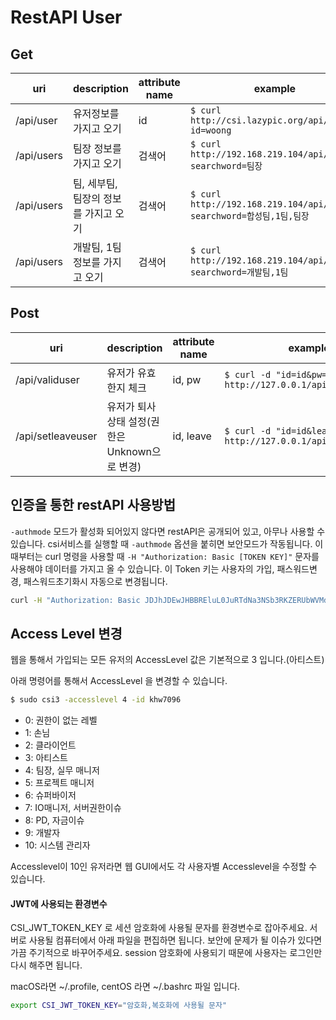 # RestAPI User


## Get
| uri | description | attribute name | example |
| --- | --- | --- | --- |
| /api/user | 유저정보를 가지고 오기 | id | `$ curl http://csi.lazypic.org/api/user?id=woong` |
| /api/users | 팀장 정보를 가지고 오기 | 검색어 | `$ curl http://192.168.219.104/api/users?searchword=팀장` |
| /api/users | 팀, 세부팀, 팀장의 정보를 가지고 오기 | 검색어 | `$ curl http://192.168.219.104/api/users?searchword=합성팀,1팀,팀장` |
| /api/users | 개발팀, 1팀 정보를 가지고 오기 | 검색어 | `$ curl http://192.168.219.104/api/users?searchword=개발팀,1팀` |


## Post

| uri | description | attribute name | example |
| --- | --- | --- | --- |
| /api/validuser | 유저가 유효한지 체크 | id, pw | `$ curl -d "id=id&pw=password" http://127.0.0.1/api/validuser` |
| /api/setleaveuser | 유저가 퇴사 상태 설정(권한은 Unknown으로 변경)| id, leave | `$ curl -d "id=id&leave=true" http://127.0.0.1/api/setleaveuser` |

## 인증을 통한 restAPI 사용방법

`-authmode` 모드가 활성화 되어있지 않다면 restAPI은 공개되어 있고, 아무나 사용할 수 있습니다.
csi서비스를 실행할 때 `-authmode` 옵션을 붙히면 보안모드가 작동됩니다.
이 때부터는 curl 명령을 사용할 때 `-H "Authorization: Basic [TOKEN KEY]"` 문자를 사용해야 데이터를 가지고 올 수 있습니다.
이 Token 키는 사용자의 가입, 패스워드변경, 패스워드초기화시 자동으로 변경됩니다.

```bash
curl -H "Authorization: Basic JDJhJDEwJHBBREluL0JuRTdNa3NSb3RKZERUbWVMd0V6OVB1TndnUGJzd2k0RlBZcmEzQTBSczkueHZH" http://192.168.219.101/api/user?id=khw7096
```

## Access Level 변경
웹을 통해서 가입되는 모든 유저의 AccessLevel 값은 기본적으로 3 입니다.(아티스트)

아래 명령어를 통해서 AccessLevel 을 변경할 수 있습니다.
```bash
$ sudo csi3 -accesslevel 4 -id khw7096
```

- 0: 권한이 없는 레벨
- 1: 손님
- 2: 클라이언트
- 3: 아티스트
- 4: 팀장, 실무 매니저
- 5: 프로젝트 매니저
- 6: 슈퍼바이저
- 7: IO매니저, 서버권한이슈
- 8: PD, 자금이슈
- 9: 개발자
- 10: 시스템 관리자

Accesslevel이 10인 유저라면 웹 GUI에서도 각 사용자별 Accesslevel을 수정할 수 있습니다.

#### JWT에 사용되는 환경변수
CSI_JWT_TOKEN_KEY 로 세션 암호화에 사용될 문자를 환경변수로 잡아주세요.
서버로 사용될 컴퓨터에서 아래 파일을 편집하면 됩니다.
보안에 문제가 될 이슈가 있다면 가끔 주기적으로 바꾸어주세요. session 암호화에 사용되기 때문에
사용자는 로그인만 다시 해주면 됩니다.

macOS라면 ~/.profile, centOS 라면 ~/.bashrc 파일 입니다.

```bash
export CSI_JWT_TOKEN_KEY="암호화,복호화에 사용될 문자"
```